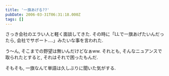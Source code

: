 ```yaml
---
title: '一旗あげる??'
pubDate: 2006-03-31T06:31:18.000Z
tags: []
---
```


さっき会社のエラい人と軽く面談してきた. その時に「LLで一旗あげたいんだったら, 会社でサポート....」みたいな事を言われた.

う〜ん, そこまでの野望は無いんだけどなぁww. それとも, そんなニュアンスで取られたとすると, それはそれで困ったもんだ.

そもそも, 一旗なんて単語は久しぶりに聞いた気がする.
